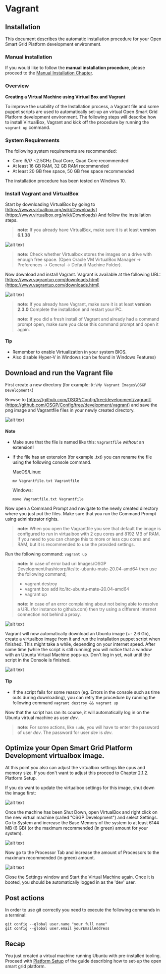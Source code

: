 <!--
SPDX-FileCopyrightText: Contributors to the Documentation project

SPDX-License-Identifier: Apache-2.0
-->

# Vagrant

## Installation

This document describes the automatic installation procedure for your Open Smart Grid Platform development environment.

### Manual installation

If you would like to follow the **manual installation procedure**, please proceed to the [Manual Installation Chapter](manualinstallation.md).

### Overview

**Creating a Virtual Machine using Virtual Box and Vagrant**

To improve the usability of the Installation process, a Vagrant file and some puppet scripts are used to automatically set-up an virtual Open Smart Grid Platform development environment. The following steps will describe how to install VirtualBox, Vagrant and kick off the procedure by running the `vagrant up` command.

### System Requirements

The following system requirements are recommended:

* Core i5/i7 ~2.5GHz Dual Core, Quad Core recommended
* At least 16 GB RAM, 32 GB RAM recommended
* At least 20 GB free space, 50 GB free space recommended

The installation procedure has been tested on Windows 10.

### Install Vagrant and VirtualBox

Start by downloading VirtualBox by going to [https://www.virtualbox.org/wiki/Downloads](https://www.virtualbox.org/wiki/Downloads) And follow the installation steps.

> **note:** If you already have VirtualBox, make sure it is at least **version 6.1.38**

![alt text](../../../.gitbook/assets/01.png)

> **note:** Check whether Virtualbox stores the images on a drive with enough free space. \(Open Oracle VM VirtualBox Manager -&gt; Preferences -&gt; General -&gt; Default Machine Folder\).

Now download and install Vagrant. Vagrant is available at the following URL: [https://www.vagrantup.com/downloads.html](https://www.vagrantup.com/downloads.html)

![alt text](../../../.gitbook/assets/02.png)

> **note:** If you already have Vagrant, make sure it is at least **version 2.3.0** Complete the installation and restart your PC.
>
> **note:** If you did a fresh install of Vagrant and already had a command prompt open, make sure you close this command prompt and open it again.

#### Tip

* Remember to enable Virtualization in your system BIOS.
* Also disable Hyper-V in Windows \(can be found in Windows Features\)

## Download and run the Vagrant file

First create a new directory \(for example: `D:\My Vagrant Images\OSGP Development\`\)

Browse to [https://github.com/OSGP/Config/tree/development/vagrant](https://github.com/OSGP/Config/tree/development/vagrant) and save the png image and Vagrantfile files in your newly created directory.

![alt text](../../../.gitbook/assets/03.png)

#### Note

* Make sure that the file is named like this: `Vagrantfile`  _without_ an extension!
* If the file has an extension \(for example .txt\) you can rename the file using the following console command.

  MacOS/Linux:

  ```text
  mv Vagrantfile.txt Vagrantfile
  ```

  Windows:

  ```text
  move Vagrantfile.txt Vagrantfile
  ```

Now open a Command Prompt and navigate to the newly created directory where you just put the files. Make sure that you run the Command Prompt using administrator rights.

> **note:** When you open the Vagrantfile you see that default the image is configured to run in virtualbox with 2 cpu cores and 8192 MB of RAM. If you need to you can change this to more or less cpu cores and RAM, but it is recommended to use the provided settings.

Run the following command: `vagrant up`

> **note:** In case of error bad uri Images/OSGP Development/hashicorp/itc/itc-ubuntu-mate-20.04-amd64  then use the following command;
>
> * vagrant destroy
> * vagrant box add itc/itc-ubuntu-mate-20.04-amd64
> * vagrant up
>
> **note:** In case of an error complaining about not being able to resolve a URL \(for instance to github.com\) then try using a different internet connection not behind a proxy.

![alt text](../../../.gitbook/assets/04.png)

Vagrant will now automatically download an Ubuntu image \(+- 2.6 Gb\), create a virtualbox image from it and run the installation puppet script when finished. This might take a while, depending on your internet speed. After some time \(while the script is still running\) you will notice that a window with an Ubuntu Virtual Machine pops-up. Don't log in yet, wait until the script in the Console is finished.

![alt text](../../../.gitbook/assets/05.png)

#### Tip

* If the script fails for some reason \(eg. Errors in the console such as time outs during downloading\), you can retry the procedure by running the following command `vagrant destroy && vagrant up`

Now that the script has ran its course, it will automatically log in on the Ubuntu virtual machine as user _dev_.

> **note:** For some actions, like `sudo`, you will have to enter the password of user _dev_. The password for user _dev_ is _dev_.

## Optimize your Open Smart Grid Platform Development virtualbox image.

At this point you also can adjust the virtualbox settings like cpus and memory size. If you don't want to adjust this proceed to Chapter 2.1.2. Platform Setup.

If you do want to update the virtualbox settings for this image, shut down the image first:

![alt text](../../../.gitbook/assets/06.png)

Once the machine has been Shut Down, open VirtualBox and right click on the new virtual machine \(called "OSGP Development"\) and select Settings. Go to System and increase the Base Memory of the system to at least 6144 MB \(6 GB\) \(or the maximum recommended \(in green\) amount for your system\).

![alt text](../../../.gitbook/assets/07.png)

Now go to the Processor Tab and increase the amount of Processors to the maximum recommended \(in green\) amount.

![alt text](../../../.gitbook/assets/08.png)

Close the Settings window and Start the Virtual Machine again. Once it is booted, you should be automatically logged in as the 'dev' user.

## Post actions

In order to use git correctly you need to execute the following commands in a terminal:

```text
git config --global user.name "your full name"
git config --global user.email yourEmailAddress
```

## Recap

You just created a virtual machine running Ubuntu with pre-installed tooling. Proceed with [Platform Setup](../setuposgp.md) of the guide describing how to set-up the open smart grid platform.

